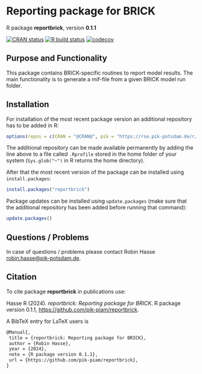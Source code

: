# Reporting package for BRICK

R package **reportbrick**, version **0.1.1**

[![CRAN status](https://www.r-pkg.org/badges/version/reportbrick)](https://cran.r-project.org/package=reportbrick)  [![R build status](https://github.com/pik-piam/reportbrick/workflows/check/badge.svg)](https://github.com/pik-piam/reportbrick/actions) [![codecov](https://codecov.io/gh/pik-piam/reportbrick/branch/master/graph/badge.svg)](https://app.codecov.io/gh/pik-piam/reportbrick) 

## Purpose and Functionality

This package contains BRICK-specific routines to report model results. The main functionality is to generate a mif-file from a given BRICK model run folder.


## Installation

For installation of the most recent package version an additional repository has to be added in R:

```r
options(repos = c(CRAN = "@CRAN@", pik = "https://rse.pik-potsdam.de/r/packages"))
```
The additional repository can be made available permanently by adding the line above to a file called `.Rprofile` stored in the home folder of your system (`Sys.glob("~")` in R returns the home directory).

After that the most recent version of the package can be installed using `install.packages`:

```r 
install.packages("reportbrick")
```

Package updates can be installed using `update.packages` (make sure that the additional repository has been added before running that command):

```r 
update.packages()
```

## Questions / Problems

In case of questions / problems please contact Robin Hasse <robin.hasse@pik-potsdam.de>.

## Citation

To cite package **reportbrick** in publications use:

Hasse R (2024). _reportbrick: Reporting package for BRICK_. R package version 0.1.1, <https://github.com/pik-piam/reportbrick>.

A BibTeX entry for LaTeX users is

 ```latex
@Manual{,
  title = {reportbrick: Reporting package for BRICK},
  author = {Robin Hasse},
  year = {2024},
  note = {R package version 0.1.1},
  url = {https://github.com/pik-piam/reportbrick},
}
```
